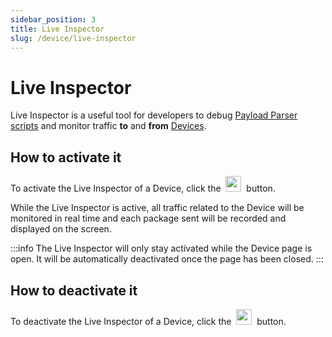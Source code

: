```yaml
---
sidebar_position: 3
title: Live Inspector
slug: /device/live-inspector
---
```


# Live Inspector

Live Inspector is a useful tool for developers to debug [Payload Parser scripts](/device/payload-parser) and monitor traffic **to** and **from** [Devices](/device).

## How to activate it

To activate the Live Inspector of a Device, click the&nbsp; <img src="/img/device/live-inspector-play-button.png" height="25px" /> &nbsp;button.

While the Live Inspector is active, all traffic related to the Device will be monitored in real time and each package sent will be recorded and displayed on the screen.

:::info
The Live Inspector will only stay activated while the Device page is open. It will be automatically deactivated once the page has been closed.
:::

## How to deactivate it

To deactivate the Live Inspector of a Device, click the&nbsp; <img src="/img/device/live-inspector-stop-button.png" height="25px" /> &nbsp;button.
